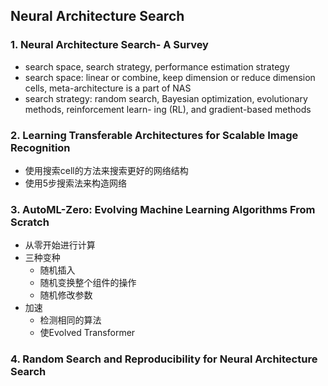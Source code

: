 ## Neural Architecture Search

### 1. Neural Architecture Search- A Survey
- search space, search strategy, performance estimation strategy
- search space: linear or combine, keep dimension or reduce dimension cells, meta-architecture is a part of NAS
- search strategy: random search, Bayesian optimization, evolutionary methods, reinforcement learn- ing (RL), and gradient-based methods

### 2. Learning Transferable Architectures for Scalable Image Recognition
- 使用搜索cell的方法来搜索更好的网络结构
- 使用5步搜索法来构造网络

### 3. AutoML-Zero: Evolving Machine Learning Algorithms From Scratch
- 从零开始进行计算
- 三种变种
  - 随机插入
  - 随机变换整个组件的操作
  - 随机修改参数
- 加速
  - 检测相同的算法
  - 使Evolved Transformer

### 4. Random Search and Reproducibility for Neural Architecture Search
